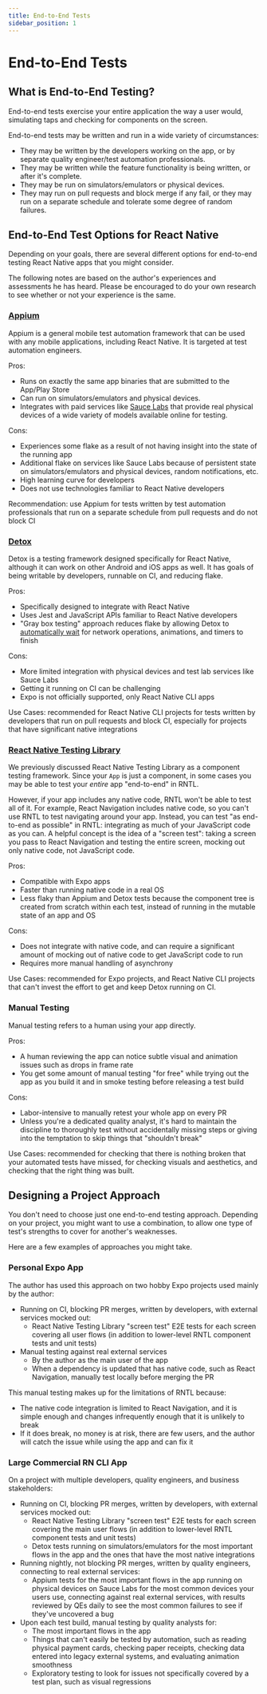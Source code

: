 ```yaml
---
title: End-to-End Tests
sidebar_position: 1
---
```


# End-to-End Tests

## What is End-to-End Testing?

End-to-end tests exercise your entire application the way a user would, simulating taps and checking for components on the screen.

End-to-end tests may be written and run in a wide variety of circumstances:

- They may be written by the developers working on the app, or by separate quality engineer/test automation professionals.
- They may be written while the feature functionality is being written, or after it's complete.
- They may be run on simulators/emulators or physical devices.
- They may run on pull requests and block merge if any fail, or they may run on a separate schedule and tolerate some degree of random failures.

## End-to-End Test Options for React Native

Depending on your goals, there are several different options for end-to-end testing React Native apps that you might consider.

The following notes are based on the author's experiences and assessments he has heard. Please be encouraged to do your own research to see whether or not your experience is the same.

### [Appium][appium]

Appium is a general mobile test automation framework that can be used with any mobile applications, including React Native. It is targeted at test automation engineers.

Pros:

- Runs on exactly the same app binaries that are submitted to the App/Play Store
- Can run on simulators/emulators and physical devices.
- Integrates with paid services like [Sauce Labs](https://docs.saucelabs.com/mobile-apps/automated-testing/appium/real-devices/) that provide real physical devices of a wide variety of models available online for testing.

Cons:

- Experiences some flake as a result of not having insight into the state of the running app
- Additional flake on services like Sauce Labs because of persistent state on simulators/emulators and physical devices, random notifications, etc.
- High learning curve for developers
- Does not use technologies familiar to React Native developers

Recommendation: use Appium for tests written by test automation professionals that run on a separate schedule from pull requests and do not block CI

### [Detox][detox]

Detox is a testing framework designed specifically for React Native, although it can work on other Android and iOS apps as well. It has goals of being writable by developers, runnable on CI, and reducing flake.

Pros:

- Specifically designed to integrate with React Native
- Uses Jest and JavaScript APIs familiar to React Native developers
- "Gray box testing" approach reduces flake by allowing Detox to [automatically wait](https://wix.github.io/Detox/docs/introduction/how-detox-works#how-detox-automatically-synchronizes-with-your-app) for network operations, animations, and timers to finish

Cons:

- More limited integration with physical devices and test lab services like Sauce Labs
- Getting it running on CI can be challenging
- Expo is not officially supported, only React Native CLI apps

Use Cases: recommended for React Native CLI projects for tests written by developers that run on pull requests and block CI, especially for projects that have significant native integrations

### [React Native Testing Library](/component/intro)

We previously discussed React Native Testing Library as a component testing framework. Since your `App` is just a component, in some cases you may be able to test your _entire_ app "end-to-end" in RNTL.

However, if your app includes any native code, RNTL won't be able to test all of it. For example, React Navigation includes native code, so you can't use RNTL to test navigating around your app. Instead, you can test "as end-to-end as possible" in RNTL: integrating as much of your JavaScript code as you can. A helpful concept is the idea of a "screen test": taking a screen you pass to React Navigation and testing the entire screen, mocking out only native code, not JavaScript code.

Pros:

- Compatible with Expo apps
- Faster than running native code in a real OS
- Less flaky than Appium and Detox tests because the component tree is created from scratch within each test, instead of running in the mutable state of an app and OS

Cons:

- Does not integrate with native code, and can require a significant amount of mocking out of native code to get JavaScript code to run
- Requires more manual handling of asynchrony

Use Cases: recommended for Expo projects, and React Native CLI projects that can't invest the effort to get and keep Detox running on CI.

### Manual Testing

Manual testing refers to a human using your app directly.

Pros:

- A human reviewing the app can notice subtle visual and animation issues such as drops in frame rate
- You get some amount of manual testing "for free" while trying out the app as you build it and in smoke testing before releasing a test build

Cons:

- Labor-intensive to manually retest your whole app on every PR
- Unless you're a dedicated quality analyst, it's hard to maintain the discipline to thoroughly test without accidentally missing steps or giving into the temptation to skip things that "shouldn't break"

Use Cases: recommended for checking that there is nothing broken that your automated tests have missed, for checking visuals and aesthetics, and checking that the right thing was built.

## Designing a Project Approach

You don't need to choose just one end-to-end testing approach. Depending on your project, you might want to use a combination, to allow one type of test's strengths to cover for another's weaknesses.

Here are a few examples of approaches you might take.

### Personal Expo App

The author has used this approach on two hobby Expo projects used mainly by the author:

- Running on CI, blocking PR merges, written by developers, with external services mocked out:
  - React Native Testing Library "screen test" E2E tests for each screen covering all user flows (in addition to lower-level RNTL component tests and unit tests)
- Manual testing against real external services
  - By the author as the main user of the app
  - When a dependency is updated that has native code, such as React Navigation, manually test locally before merging the PR

This manual testing makes up for the limitations of RNTL because:

- The native code integration is limited to React Navigation, and it is simple enough and changes infrequently enough that it is unlikely to break
- If it does break, no money is at risk, there are few users, and the author will catch the issue while using the app and can fix it

### Large Commercial RN CLI App

On a project with multiple developers, quality engineers, and business stakeholders:

- Running on CI, blocking PR merges, written by developers, with external services mocked out:
  - React Native Testing Library "screen test" E2E tests for each screen covering the main user flows (in addition to lower-level RNTL component tests and unit tests)
  - Detox tests running on simulators/emulators for the most important flows in the app and the ones that have the most native integrations
- Running nightly, not blocking PR merges, written by quality engineers, connecting to real external services:
  - Appium tests for the most important flows in the app running on physical devices on Sauce Labs for the most common devices your users use, connecting against real external services, with results reviewed by QEs daily to see the most common failures to see if they've uncovered a bug
- Upon each test build, manual testing by quality analysts for:
  - The most important flows in the app
  - Things that can't easily be tested by automation, such as reading physical payment cards, checking paper receipts, checking data entered into legacy external systems, and evaluating animation smoothness
  - Exploratory testing to look for issues not specifically covered by a test plan, such as visual regressions

[appium]: https://appium.io
[detox]: https://wix.github.io/Detox/
